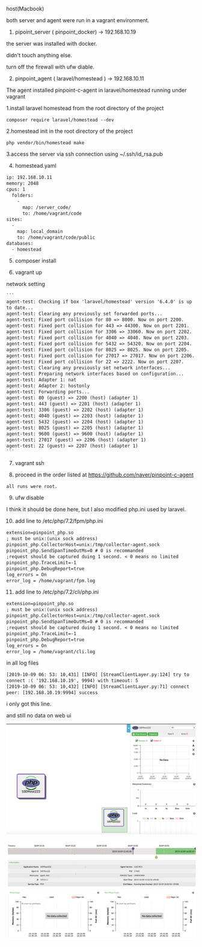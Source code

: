 
host(Macbook)

both server and agent were run in a vagrant environment.

1. pipoint_server ( pinpoint_docker) -> 192.168.10.19

  the server was installed with docker.
  
  didn't touch anything else.
  
  turn off the firewall with ufw diable.
  


2. pinpoint_agent ( laravel/homestead ) -> 192.168.10.11

  The agent installed pinpoint-c-agent in laravel/homestead running under vagrant
  
  1.install laravel homestead from the root directory of the project
  
  ```
  composer require laravel/homestead --dev
  ```
  
  2.homestead init in the root directory of the project
  
  ```
  php vendor/bin/homestead make
  ```
  3.access the server via ssh connection using ~/.ssh/id_rsa.pub
  
  4. homestead.yaml
  
  ```
  ip: 192.168.10.11
  memory: 2048
  cpus: 1
    folders:
      -
        map: /server_code/
        to: /home/vagrant/code
  sites:
    -
      map: local_domain
      to: /home/vagrant/code/public
  databases:
    - homestead
  ```
  
  5. composer install
  
  6. vagrant up
  
  network setting
  
    ```
    agent-test: Checking if box 'laravel/homestead' version '6.4.0' is up to date...
    agent-test: Clearing any previously set forwarded ports...
    agent-test: Fixed port collision for 80 => 8000. Now on port 2200.
    agent-test: Fixed port collision for 443 => 44300. Now on port 2201.
    agent-test: Fixed port collision for 3306 => 33060. Now on port 2202.
    agent-test: Fixed port collision for 4040 => 4040. Now on port 2203.
    agent-test: Fixed port collision for 5432 => 54320. Now on port 2204.
    agent-test: Fixed port collision for 8025 => 8025. Now on port 2205.
    agent-test: Fixed port collision for 27017 => 27017. Now on port 2206.
    agent-test: Fixed port collision for 22 => 2222. Now on port 2207.
    agent-test: Clearing any previously set network interfaces...
    agent-test: Preparing network interfaces based on configuration...
    agent-test: Adapter 1: nat
    agent-test: Adapter 2: hostonly
    agent-test: Forwarding ports...
    agent-test: 80 (guest) => 2200 (host) (adapter 1)
    agent-test: 443 (guest) => 2201 (host) (adapter 1)
    agent-test: 3306 (guest) => 2202 (host) (adapter 1)
    agent-test: 4040 (guest) => 2203 (host) (adapter 1)
    agent-test: 5432 (guest) => 2204 (host) (adapter 1)
    agent-test: 8025 (guest) => 2205 (host) (adapter 1)
    agent-test: 9600 (guest) => 9600 (host) (adapter 1)
    agent-test: 27017 (guest) => 2206 (host) (adapter 1)
    agent-test: 22 (guest) => 2207 (host) (adapter 1)
    ```
    
  7. vagrant ssh
  
  8. proceed in the order listed at https://github.com/naver/pinpoint-c-agent
  
    all runs were root.
    
  9. ufw disable
  
  
  I think it should be done here, but I also modified php.ini used by laravel.
  
  10. add line to /etc/php/7.2/fpm/php.ini
  
  ```
  extension=pinpoint_php.so
  ; must be unix:(unix sock address)
  pinpoint_php.CollectorHost=unix:/tmp/collector-agent.sock
  pinpoint_php.SendSpanTimeOutMs=0 # 0 is recommanded
  ;request should be captured duing 1 second. < 0 means no limited
  pinpoint_php.TraceLimit=-1
  pinpoint_php.DebugReport=true
  log_errors = On
  error_log = /home/vagrant/fpm.log
  ```
  
  11. add line to /etc/php/7.2/cli/php.ini
  
  ```
  extension=pinpoint_php.so
  ; must be unix:(unix sock address)
  pinpoint_php.CollectorHost=unix:/tmp/collector-agent.sock
  pinpoint_php.SendSpanTimeOutMs=0 # 0 is recommanded
  ;request should be captured duing 1 second. < 0 means no limited
  pinpoint_php.TraceLimit=-1
  pinpoint_php.DebugReport=true
  log_errors = On
  error_log = /home/vagrant/cli.log
  ```
  
  in all log files
  ```
  [2019-10-09 06: 53: 10,431] [INFO] [StreamClientLayer.py:124] try to connect :( '192.168.10.19', 9994) with timeout: 5
  [2019-10-09 06: 53: 10,432] [INFO] [StreamClientLayer.py:71] connect peer: [192.168.10.19:9994] success
  ```
  i only got this line.
  
  and still no data on web ui
  
![Alt text](1.png)

![Alt text](2.png)
